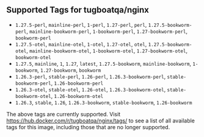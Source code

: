 ## Supported Tags for tugboatqa/nginx

* `1.27.5-perl`, `mainline-perl`, `1-perl`, `1.27-perl`, `perl`, `1.27.5-bookworm-perl`, `mainline-bookworm-perl`, `1-bookworm-perl`, `1.27-bookworm-perl`, `bookworm-perl`
* `1.27.5-otel`, `mainline-otel`, `1-otel`, `1.27-otel`, `otel`, `1.27.5-bookworm-otel`, `mainline-bookworm-otel`, `1-bookworm-otel`, `1.27-bookworm-otel`, `bookworm-otel`
* `1.27.5`, `mainline`, `1`, `1.27`, `latest`, `1.27.5-bookworm`, `mainline-bookworm`, `1-bookworm`, `1.27-bookworm`, `bookworm`
* `1.26.3-perl`, `stable-perl`, `1.26-perl`, `1.26.3-bookworm-perl`, `stable-bookworm-perl`, `1.26-bookworm-perl`
* `1.26.3-otel`, `stable-otel`, `1.26-otel`, `1.26.3-bookworm-otel`, `stable-bookworm-otel`, `1.26-bookworm-otel`
* `1.26.3`, `stable`, `1.26`, `1.26.3-bookworm`, `stable-bookworm`, `1.26-bookworm`

The above tags are currently supported. Visit https://hub.docker.com/r/tugboatqa/nginx/tags/ to see a list of all available tags for this image, including those that are no longer supported.
